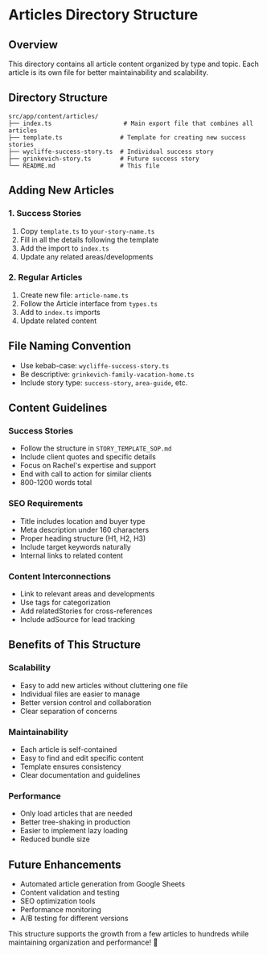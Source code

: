 # Articles Directory Structure

## Overview
This directory contains all article content organized by type and topic. Each article is its own file for better maintainability and scalability.

## Directory Structure
```
src/app/content/articles/
├── index.ts                    # Main export file that combines all articles
├── template.ts                # Template for creating new success stories
├── wycliffe-success-story.ts  # Individual success story
├── grinkevich-story.ts        # Future success story
└── README.md                  # This file
```

## Adding New Articles

### 1. Success Stories
1. Copy `template.ts` to `your-story-name.ts`
2. Fill in all the details following the template
3. Add the import to `index.ts`
4. Update any related areas/developments

### 2. Regular Articles
1. Create new file: `article-name.ts`
2. Follow the Article interface from `types.ts`
3. Add to `index.ts` imports
4. Update related content

## File Naming Convention
- Use kebab-case: `wycliffe-success-story.ts`
- Be descriptive: `grinkevich-family-vacation-home.ts`
- Include story type: `success-story`, `area-guide`, etc.

## Content Guidelines

### Success Stories
- Follow the structure in `STORY_TEMPLATE_SOP.md`
- Include client quotes and specific details
- Focus on Rachel's expertise and support
- End with call to action for similar clients
- 800-1200 words total

### SEO Requirements
- Title includes location and buyer type
- Meta description under 160 characters
- Proper heading structure (H1, H2, H3)
- Include target keywords naturally
- Internal links to related content

### Content Interconnections
- Link to relevant areas and developments
- Use tags for categorization
- Add relatedStories for cross-references
- Include adSource for lead tracking

## Benefits of This Structure

### Scalability
- Easy to add new articles without cluttering one file
- Individual files are easier to manage
- Better version control and collaboration
- Clear separation of concerns

### Maintainability
- Each article is self-contained
- Easy to find and edit specific content
- Template ensures consistency
- Clear documentation and guidelines

### Performance
- Only load articles that are needed
- Better tree-shaking in production
- Easier to implement lazy loading
- Reduced bundle size

## Future Enhancements
- Automated article generation from Google Sheets
- Content validation and testing
- SEO optimization tools
- Performance monitoring
- A/B testing for different versions

This structure supports the growth from a few articles to hundreds while maintaining organization and performance! 🚀
